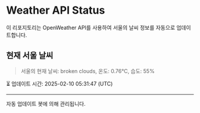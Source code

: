 
# Weather API Status

이 리포지토리는 OpenWeather API를 사용하여 서울의 날씨 정보를 자동으로 업데이트합니다.

## 현재 서울 날씨
> 서울의 현재 날씨: broken clouds, 온도: 0.76°C, 습도: 55%

⏳ 업데이트 시간: 2025-02-10 05:31:47 (UTC)

---
자동 업데이트 봇에 의해 관리됩니다.
